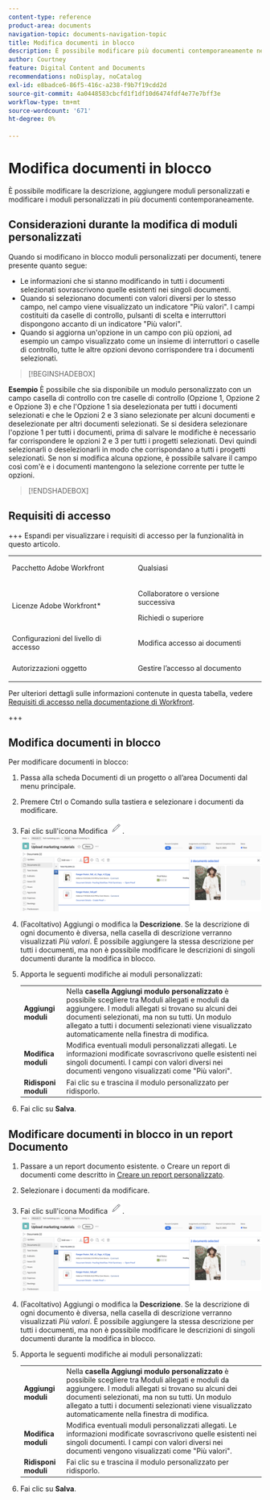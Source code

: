 ```yaml
---
content-type: reference
product-area: documents
navigation-topic: documents-navigation-topic
title: Modifica documenti in blocco
description: È possibile modificare più documenti contemporaneamente nell'area Documenti.
author: Courtney
feature: Digital Content and Documents
recommendations: noDisplay, noCatalog
exl-id: e8badce6-86f5-416c-a238-f9b7f19cdd2d
source-git-commit: 4a0448583cbcfd1f1df10d6474fdf4e77e7bff3e
workflow-type: tm+mt
source-wordcount: '671'
ht-degree: 0%

---
```


# Modifica documenti in blocco

È possibile modificare la descrizione, aggiungere moduli personalizzati e modificare i moduli personalizzati in più documenti contemporaneamente.

## Considerazioni durante la modifica di moduli personalizzati

Quando si modificano in blocco moduli personalizzati per documenti, tenere presente quanto segue:

* Le informazioni che si stanno modificando in tutti i documenti selezionati sovrascrivono quelle esistenti nei singoli documenti.
* Quando si selezionano documenti con valori diversi per lo stesso campo, nel campo viene visualizzato un indicatore &quot;Più valori&quot;. I campi costituiti da caselle di controllo, pulsanti di scelta e interruttori dispongono accanto di un indicatore &quot;Più valori&quot;.
* Quando si aggiorna un&#39;opzione in un campo con più opzioni, ad esempio un campo visualizzato come un insieme di interruttori o caselle di controllo, tutte le altre opzioni devono corrispondere tra i documenti selezionati.

>[!BEGINSHADEBOX]

**Esempio**
È possibile che sia disponibile un modulo personalizzato con un campo casella di controllo con tre caselle di controllo (Opzione 1, Opzione 2 e Opzione 3) e che l&#39;Opzione 1 sia deselezionata per tutti i documenti selezionati e che le Opzioni 2 e 3 siano selezionate per alcuni documenti e deselezionate per altri documenti selezionati. Se si desidera selezionare l&#39;opzione 1 per tutti i documenti, prima di salvare le modifiche è necessario far corrispondere le opzioni 2 e 3 per tutti i progetti selezionati. Devi quindi selezionarli o deselezionarli in modo che corrispondano a tutti i progetti selezionati. Se non si modifica alcuna opzione, è possibile salvare il campo così com&#39;è e i documenti mantengono la selezione corrente per tutte le opzioni.

>[!ENDSHADEBOX]

## Requisiti di accesso

+++ Espandi per visualizzare i requisiti di accesso per la funzionalità in questo articolo.

<table style="table-layout:auto"> 
 <col> 
 <col> 
 <tbody> 
  <tr> 
   <td role="rowheader">Pacchetto Adobe Workfront</td> 
   <td> <p> Qualsiasi</p> </td> 
  </tr> 
  <tr> 
   <td role="rowheader">Licenze Adobe Workfront*</td> 
   <td><p>Collaboratore o versione successiva</p> 
   <p>Richiedi o superiore</p> </td> 
  </tr> 
  <tr> 
   <td role="rowheader">Configurazioni del livello di accesso</td> 
   <td> <p>Modifica accesso ai documenti</p></td> 
  </tr> 
  <tr> 
   <td role="rowheader">Autorizzazioni oggetto</td> 
   <td> <p>Gestire l’accesso al documento</p></td> 
  </tr> 
 </tbody> 
</table>

Per ulteriori dettagli sulle informazioni contenute in questa tabella, vedere [Requisiti di accesso nella documentazione di Workfront](/help/quicksilver/administration-and-setup/add-users/access-levels-and-object-permissions/access-level-requirements-in-documentation.md).

+++

## Modifica documenti in blocco

Per modificare documenti in blocco:

1. Passa alla scheda Documenti di un progetto o all’area Documenti dal menu principale.
1. Premere Ctrl o Comando sulla tastiera e selezionare i documenti da modificare.
1. Fai clic sull&#39;icona Modifica ![icona Modifica](assets/edit-icon.png).
   ![modifica posizione icona a pagina](assets/edit-multiple-documents.png)
1. (Facoltativo) Aggiungi o modifica la **Descrizione**. Se la descrizione di ogni documento è diversa, nella casella di descrizione verranno visualizzati _Più valori_. È possibile aggiungere la stessa descrizione per tutti i documenti, ma non è possibile modificare le descrizioni di singoli documenti durante la modifica in blocco.
1. Apporta le seguenti modifiche ai moduli personalizzati:

   <table>
    <tr>
    <td><strong>Aggiungi moduli</strong></td>
    <td>Nella <strong>casella Aggiungi modulo personalizzato</strong> è possibile scegliere tra Moduli allegati e moduli da aggiungere. I moduli allegati si trovano su alcuni dei documenti selezionati, ma non su tutti. Un modulo allegato a tutti i documenti selezionati viene visualizzato automaticamente nella finestra di modifica.  </td>
    </tr>
    <tr>
    <td><strong>Modifica moduli</strong></td>
    <td>Modifica eventuali moduli personalizzati allegati. Le informazioni modificate sovrascrivono quelle esistenti nei singoli documenti. I campi con valori diversi nei documenti vengono visualizzati come "Più valori". </td>
    </tr>
    <tr>
    <td><strong>Ridisponi moduli</strong></td>
    <td>Fai clic su e trascina il modulo personalizzato per ridisporlo.</td>
    </tr>
    </table>
1. Fai clic su **Salva**.


## Modificare documenti in blocco in un report Documento

1. Passare a un report documento esistente.
o
Creare un report di documenti come descritto in [Creare un report personalizzato](/help/quicksilver/reports-and-dashboards/reports/creating-and-managing-reports/create-custom-report.md).
1. Selezionare i documenti da modificare.
1. Fai clic sull&#39;icona Modifica ![icona Modifica](assets/edit-icon.png).
   ![modifica posizione icona a pagina](assets/edit-multiple-documents.png)
1. (Facoltativo) Aggiungi o modifica la **Descrizione**. Se la descrizione di ogni documento è diversa, nella casella di descrizione verranno visualizzati _Più valori_. È possibile aggiungere la stessa descrizione per tutti i documenti, ma non è possibile modificare le descrizioni di singoli documenti durante la modifica in blocco.
1. Apporta le seguenti modifiche ai moduli personalizzati:

   <table>
    <tr>
    <td><strong>Aggiungi moduli</strong></td>
    <td>Nella <strong>casella Aggiungi modulo personalizzato</strong> è possibile scegliere tra Moduli allegati e moduli da aggiungere. I moduli allegati si trovano su alcuni dei documenti selezionati, ma non su tutti. Un modulo allegato a tutti i documenti selezionati viene visualizzato automaticamente nella finestra di modifica.  </td>
    </tr>
    <tr>
    <td><strong>Modifica moduli</strong></td>
    <td>Modifica eventuali moduli personalizzati allegati. Le informazioni modificate sovrascrivono quelle esistenti nei singoli documenti. I campi con valori diversi nei documenti vengono visualizzati come "Più valori". </td>
    </tr>
    <tr>
    <td><strong>Ridisponi moduli</strong></td>
    <td>Fai clic su e trascina il modulo personalizzato per ridisporlo.</td>
    </tr>
    </table>
1. Fai clic su **Salva**.
